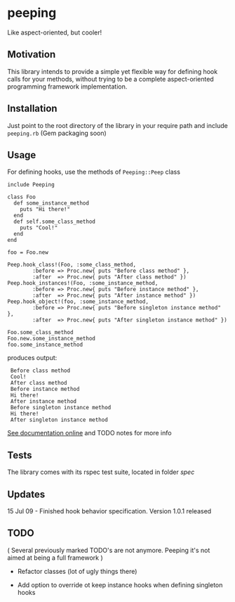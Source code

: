 # peeping

Like aspect-oriented, but cooler!

## Motivation

This library intends to provide a simple yet flexible way for defining hook calls for your methods,
without trying to be a complete aspect-oriented programming framework implementation.

## Installation

Just point to the root directory of the library in your require path and include `peeping.rb` (Gem packaging soon)

## Usage

For defining hooks, use the methods of `Peeping::Peep` class

    include Peeping

    class Foo
      def some_instance_method
        puts "Hi there!"
      end
      def self.some_class_method
        puts "Cool!"
      end
    end

    foo = Foo.new

    Peep.hook_class!(Foo, :some_class_method,
            :before => Proc.new{ puts "Before class method" },
            :after  => Proc.new{ puts "After class method" })
    Peep.hook_instances!(Foo, :some_instance_method,
            :before => Proc.new{ puts "Before instance method" },
            :after  => Proc.new{ puts "After instance method" })
    Peep.hook_object!(foo, :some_instance_method,
            :before => Proc.new{ puts "Before singleton instance method" },
            :after  => Proc.new{ puts "After singleton instance method" })

    Foo.some_class_method
    Foo.new.some_instance_method
    foo.some_instance_method

produces output:

     Before class method
     Cool!
     After class method
     Before instance method
     Hi there!
     After instance method
     Before singleton instance method
     Hi there!
     After singleton instance method


[See documentation online][1] and TODO notes for more info

## Tests

The library comes with its rspec test suite, located in folder _spec_

## Updates

15 Jul 09 - Finished hook behavior specification. Version 1.0.1 released

## TODO

( Several previously marked TODO's are not anymore. Peeping it's not aimed at being a full framework )

- Refactor classes (lot of ugly things there)
- Add option to override ot keep instance hooks when defining singleton hooks

  [1]: http://rdoc.info/projects/chubas/peeping